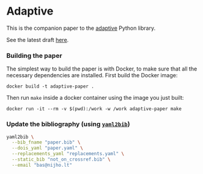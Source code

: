 # Adaptive

This is the companion paper to the [adaptive](https://adaptive.readthedocs.io/en/latest/) Python library.

See the latest draft [here](https://gitlab.kwant-project.org/qt/adaptive-paper/builds/artifacts/master/file/paper.pdf?job=make).

### Building the paper

The simplest way to build the paper is with Docker, to make sure that all the necessary dependencies are installed.
First build the Docker image:

```
docker build -t adaptive-paper .
```

Then run `make` inside a docker container using the image you just built:

```
docker run -it --rm -v $(pwd):/work -w /work adaptive-paper make
```

### Update the bibliography (using [`yaml2bib`](https://github.com/basnijholt/yaml2bib))

```bash
yaml2bib \
  --bib_fname "paper.bib" \
  --dois_yaml "paper.yaml" \
  --replacements_yaml "replacements.yaml" \
  --static_bib "not_on_crossref.bib" \
  --email "bas@nijho.lt"
```
